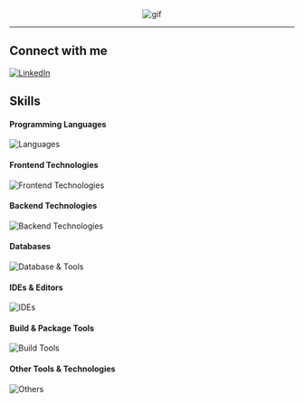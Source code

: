 <div align=center> 
   <img src="https://readme-typing-svg.herokuapp.com/?color=%2336BCF7&center=true&size=30&vCenter=true&lines=Hi%20There%20%F0%9F%96%90,%20I%27m%20Renato;%20Game%20Dev%20Student%20%F0%9F%8E%AE" alt="gif" />
</div>
<hr>

## Connect with me
[![LinkedIn](https://img.shields.io/badge/linkedin-%230077B5.svg?style=for-the-badge&logo=linkedin&logoColor=white)](https://www.linkedin.com/in/renatob04/)

## Skills

#### Programming Languages
![Languages](https://skillicons.dev/icons?i=c,cpp,cs,js,kotlin,py)

#### Frontend Technologies
![Frontend Technologies](https://skillicons.dev/icons?i=css,html,react)

#### Backend Technologies
![Backend Technologies](https://skillicons.dev/icons?i=dotnet,nodejs)

#### Databases
![Database & Tools](https://skillicons.dev/icons?i=firebase,mysql)
#### IDEs & Editors
![IDEs](https://skillicons.dev/icons?i=androidstudio,clion,pycharm,rider,visualstudio,vscode)

#### Build & Package Tools
![Build Tools](https://skillicons.dev/icons?i=cmake,gradle,npm)

#### Other Tools & Technologies
![Others](https://skillicons.dev/icons?i=anaconda,blender,git,github,markdown,opencv,unity)
